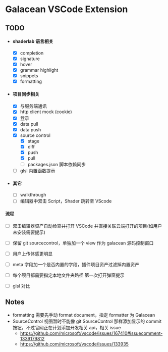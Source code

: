 # Galacean VSCode Extension

## TODO

- #### shaderlab 语言相关

  - [x] completion
  - [x] signature
  - [x] hover
  - [x] grammar highlight
  - [x] snippets
  - [x] formatting

- #### 项目同步相关

  - [x] 与服务端通讯
  - [x] http client mock (cookie)
  - [x] 登录
  - [x] data pull
  - [x] data push
  - [x] source control
    - [x] stage
    - [x] diff
    - [x] push
    - [x] pull
    - [ ] packages.json 脚本依赖同步
  - [ ] glsl 内置函数提示

- #### 其它
  - [ ] walkthrough
  - [ ] 编辑器中双击 Script，Shader 跳转至 VScode

#### 流程

- [ ] 双击编辑器资产自动检查并打开 VSCode 并直接关联云端打开的项目(如用户未安装需要提示)
- [ ] 保留 git sourcecontrol，单独加一个 view 作为 galacean 源码控制窗口
- [ ] 用户上传体感更明显
- [ ] meta 字段加一个是否内置的字段，插件项目资产过滤掉内置资产
- [ ] 每个项目都需要指定本地文件夹路径 第一次打开弹窗提示

- [ ] glsl 对比

## Notes

- formatting 需要先手动 format document，指定 formatter 为 Galacean
- SourceControl 视图暂时不能像 git SourceControl 那样添加显示的 commit 按钮，不过官网正在计划添加开发相关 api，相关 issue
  - https://github.com/microsoft/vscode/issues/167410#issuecomment-1339179812
  - https://github.com/microsoft/vscode/issues/133935
